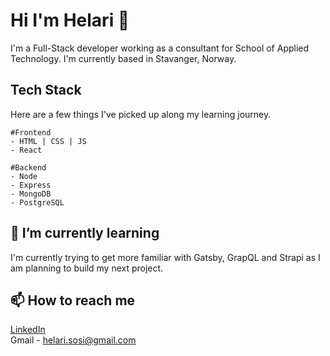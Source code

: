 # Hi I'm Helari 👋

I'm a Full-Stack developer working as a consultant for School of Applied Technology. I'm currently based in Stavanger, Norway.

## Tech Stack
Here are a few things I've picked up along my learning journey.

```
#Frontend
- HTML | CSS | JS
- React

#Backend
- Node
- Express
- MongoDB
- PostgreSQL
```

## 🌱 I’m currently learning

I'm currently trying to get more familiar with Gatsby, GrapQL and Strapi as I am planning to build my next project.

## 📫 How to reach me
[LinkedIn](www.linkedin.com/in/helarisosi) <br>
Gmail - helari.sosi@gmail.com
<!--
**helaris/helaris** is a ✨ _special_ ✨ repository because its `README.md` (this file) appears on your GitHub profile.

Here are some ideas to get you started:

- 🔭 I’m currently working on ...
- 🌱 I’m currently learning ...
- 👯 I’m looking to collaborate on ...
- 🤔 I’m looking for help with ...
- 💬 Ask me about ...
- 📫 How to reach me: ...
- 😄 Pronouns: ...
- ⚡ Fun fact: ...
-->
